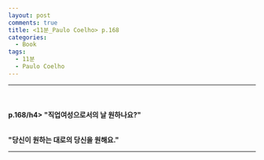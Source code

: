 ```yaml
---
layout: post
comments: true
title: <11분_Paulo Coelho> p.168
categories: 
  - Book
tags:
  - 11분
  - Paulo Coelho
---
```


<hr><br>
<h4>p.168/h4>
"직업여성으로서의 날 원하나요?"<br><br>

"당신이 원하는 대로의 당신을 원해요."<br>
<hr><br>
